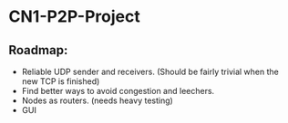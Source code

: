 # CN1-P2P-Project
## Roadmap: 
* Reliable UDP sender and receivers. (Should be fairly trivial when the new TCP is finished)
* Find better ways to avoid congestion and leechers.
* Nodes as routers. (needs heavy testing)
* GUI
